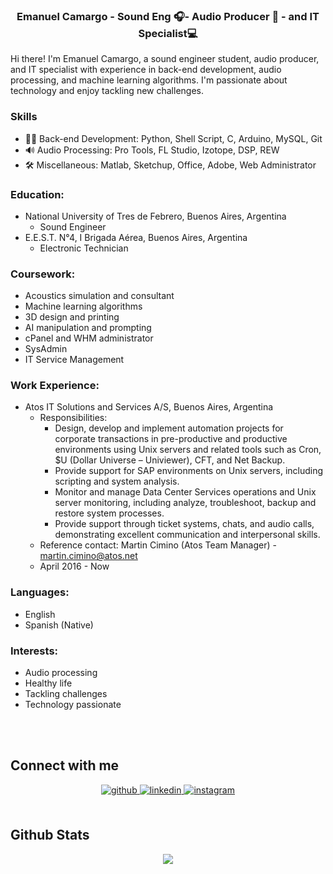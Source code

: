 ### <div align="center">Emanuel Camargo -  Sound Eng 🎧- Audio Producer 🎤 - and IT Specialist💻</div>  
  

Hi there! I'm Emanuel Camargo, a sound engineer student, audio producer, and IT specialist with experience in back-end development, audio processing, and machine learning algorithms. I'm passionate about technology and enjoy tackling new challenges.
  
  



### Skills  

- 👨‍💻 Back-end Development: Python, Shell Script, C, Arduino, MySQL, Git
- 🔊 Audio Processing: Pro Tools, FL Studio, Izotope, DSP, REW
- 🛠️ Miscellaneous: Matlab, Sketchup, Office, Adobe, Web Administrator  
  
### Education:
- National University of Tres de Febrero, Buenos Aires, Argentina
    - Sound Engineer
- E.E.S.T. N°4, I Brigada Aérea, Buenos Aires, Argentina
    - Electronic Technician

### Coursework:
- Acoustics simulation and consultant
- Machine learning algorithms
- 3D design and printing
- AI manipulation and prompting
- cPanel and WHM administrator
- SysAdmin
- IT Service Management

### Work Experience:
- Atos IT Solutions and Services A/S, Buenos Aires, Argentina
    - Responsibilities:
        - Design, develop and implement automation projects for corporate transactions in pre-productive and productive environments using Unix servers and related tools such as Cron, $U (Dollar Universe – Univiewer), CFT, and Net Backup.
        - Provide support for SAP environments on Unix servers, including scripting and system analysis.
        - Monitor and manage Data Center Services operations and Unix server monitoring, including analyze, troubleshoot, backup and restore system processes.
        - Provide support through ticket systems, chats, and audio calls, demonstrating excellent communication and interpersonal skills.
    - Reference contact: Martin Cimino (Atos Team Manager) - martin.cimino@atos.net
    - April 2016 - Now

### Languages:
- English
- Spanish (Native)

### Interests:
- Audio processing
- Healthy life
- Tackling challenges
- Technology passionate


<br/>  
<br/>  


## Connect with me  
<div align="center">
<a href="https://github.com/figsters" target="_blank">
<img src=https://img.shields.io/badge/github-%2324292e.svg?&style=for-the-badge&logo=github&logoColor=white alt=github style="margin-bottom: 5px;" />
</a>
<a href="https://linkedin.com/in/emanuel-camargo" target="_blank">
<img src=https://img.shields.io/badge/linkedin-%231E77B5.svg?&style=for-the-badge&logo=linkedin&logoColor=white alt=linkedin style="margin-bottom: 5px;" />
</a>
<a href="https://instagram.com/figsters" target="_blank">
<img src=https://img.shields.io/badge/instagram-%23000000.svg?&style=for-the-badge&logo=instagram&logoColor=white alt=instagram style="margin-bottom: 5px;" />
</a>  
</div>  
  

<br/>  


## Github Stats  
<div align="center"><img src="https://github-readme-stats.vercel.app/api?username=figsters&show_icons=true&count_private=true&hide_border=true" align="center" /></div>  

<br/>  

